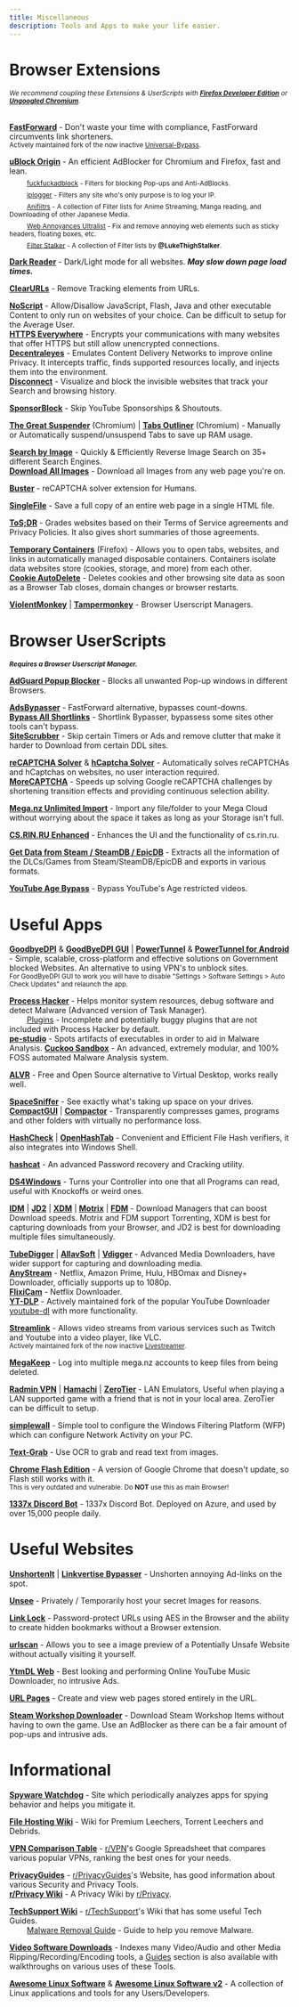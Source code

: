 ```yaml
---
title: Miscellaneous
description: Tools and Apps to make your life easier.
---
```


# Browser Extensions

<sub>*We recommend coupling these Extensions & UserScripts with [**Firefox Developer Edition**](https://www.mozilla.org/en-US/firefox/developer/) or [**Ungoogled Chromium**](https://github.com/Eloston/ungoogled-chromium).*</sub>  
&nbsp;  
  
[**FastForward**](https://github.com/FastForwardTeam/FastForward) - Don't waste your time with compliance, FastForward circumvents link shorteners.   
<sub>Actively maintained fork of the now inactive [Universal-Bypass](https://github.com/Sainan/Universal-Bypass).</sub>  

[**uBlock Origin**](https://github.com/gorhill/uBlock) - An efficient AdBlocker for Chromium and Firefox, fast and lean.  
&nbsp;&nbsp;&nbsp;&nbsp;&nbsp;&nbsp;&nbsp;&nbsp;<sub>[fuckfuckadblock](https://github.com/bogachenko/fuckfuckadblock) - Filters for blocking Pop-ups and Anti-AdBlocks.</sub>  
&nbsp;&nbsp;&nbsp;&nbsp;&nbsp;&nbsp;&nbsp;&nbsp;<sub>[iplogger](https://github.com/piperun/iploggerfilter) - Filters any site who's only purpose is to log your IP.</sub>  
&nbsp;&nbsp;&nbsp;&nbsp;&nbsp;&nbsp;&nbsp;&nbsp;<sub>[Anifiltrs](https://github.com/Karmesinrot/Anifiltrs) - A collection of Filter lists for Anime Streaming, Manga reading, and Downloading of other Japanese Media.</sub>  
&nbsp;&nbsp;&nbsp;&nbsp;&nbsp;&nbsp;&nbsp;&nbsp;<sub>[Web Annoyances Ultralist](https://github.com/yourduskquibbles/webannoyances) - Fix and remove annoying web elements such as sticky headers, floating boxes, etc.</sub>  
&nbsp;&nbsp;&nbsp;&nbsp;&nbsp;&nbsp;&nbsp;&nbsp;<sub>[Filter Stalker](https://rentry.co/FilterStalker) - A collection of Filter lists by **@LukeThighStalker**.</sub> 

[**Dark Reader**](https://github.com/darkreader/darkreader) - Dark/Light mode for all websites. **_May slow down page load times._**

[**ClearURLs**](https://github.com/ClearURLs/Addon) - Remove Tracking elements from URLs.

[**NoScript**](https://github.com/hackademix/noscript) - Allow/Disallow JavaScript, Flash, Java and other executable Content to only run on websites of your choice. Can be difficult to setup for the Average User.  
[**HTTPS Everywhere**](https://github.com/EFForg/https-everywhere) - Encrypts your communications with many websites that offer HTTPS but still allow unencrypted connections.  
[**Decentraleyes**](https://git.synz.io/Synzvato/decentraleyes) - Emulates Content Delivery Networks to improve online Privacy. It intercepts traffic, finds supported resources locally, and injects them into the environment.  
[**Disconnect**](https://github.com/disconnectme/disconnect) - Visualize and block the invisible websites that track your Search and browsing history.

[**SponsorBlock**](https://github.com/ajayyy/SponsorBlock) - Skip YouTube Sponsorships & Shoutouts.

[**The Great Suspender**](https://github.com/aciidic/thegreatsuspender-notrack) (Chromium) | [**Tabs Outliner**](https://chrome.google.com/webstore/detail/tabs-outliner/eggkanocgddhmamlbiijnphhppkpkmkl) (Chromium) - Manually or Automatically suspend/unsuspend Tabs to save up RAM usage.  

[**Search by Image**](https://github.com/dessant/search-by-image) - Quickly & Efficiently Reverse Image Search on 35+ different Search Engines.  
[**Download All Images**](https://github.com/belaviyo/save-images) - Download all Images from any web page you're on.

[**Buster**](https://github.com/dessant/buster) - reCAPTCHA solver extension for Humans.  

[**SingleFile**](https://github.com/gildas-lormeau/SingleFile) -  Save a full copy of an entire web page in a single HTML file.

[**ToS;DR**](https://github.com/tosdr/browser-extensions) - Grades websites based on their Terms of Service agreements and Privacy Policies. It also gives short summaries of those agreements.

[**Temporary Containers**](https://github.com/stoically/temporary-containers) (Firefox) - Allows you to open tabs, websites, and links in automatically managed disposable containers. Containers isolate data websites store (cookies, storage, and more) from each other.  
[**Cookie AutoDelete**](https://github.com/Cookie-AutoDelete/Cookie-AutoDelete) - Deletes cookies and other browsing site data as soon as a Browser Tab closes, domain changes or browser restarts.

[**ViolentMonkey**](https://github.com/violentmonkey/violentmonkey) | [**Tampermonkey**](https://www.tampermonkey.net/) - Browser Userscript Managers.  

# Browser UserScripts
<sub>**_Requires a Browser Userscript Manager._**</sub>

[**AdGuard Popup Blocker**](https://github.com/AdguardTeam/PopupBlocker) - Blocks all unwanted Pop-up windows in different Browsers.

[**AdsBypasser**](https://github.com/adsbypasser/adsbypasser) - FastForward alternative, bypasses count-downs.   
[**Bypass All Shortlinks**](https://greasyfork.org/en/scripts/431691-bypass-all-shortlinks) - Shortlink Bypasser, bypassess some sites other tools can't bypass.  
[**SiteScrubber**](https://github.com/PrimePlaya24/dl-site-scrubber) - Skip certain Timers or Ads and remove clutter that make it harder to Download from certain DDL sites.

[**reCAPTCHA Solver**](https://greasyfork.org/en/scripts/430593-recaptcha-solver-automatically-solves-recaptcha-in-browser) & [**hCaptcha Solver**](https://greasyfork.org/en/scripts/425854-hcaptcha-solver-automatically-solves-hcaptcha-in-browser) - Automatically solves reCAPTCHAs and hCaptchas on websites, no user interaction required.  
[**MoreCAPTCHA**](https://greasyfork.org/en/scripts/31088-morecaptcha) - Speeds up solving Google reCAPTCHA challenges by shortening transition effects and providing continuous selection ability.

[**Mega.nz Unlimited Import**](https://pastebin.com/raw/4AXkE1yE) - Import any file/folder to your Mega Cloud without worrying about the space it takes as long as your Storage isn't full.

[**CS.RIN.RU Enhanced**](https://github.com/SubZeroPL/cs-rin-ru-enhanced-mod) - Enhances the UI and the functionality of cs.rin.ru.

[**Get Data from Steam / SteamDB / EpicDB**](https://github.com/Sak32009/GetDLCInfoFromSteamDB/) - Extracts all the information of the DLCs/Games from Steam/SteamDB/EpicDB and exports in various formats.

[**YouTube Age Bypass**](https://github.com/zerodytrash/Simple-YouTube-Age-Restriction-Bypass/) - Bypass YouTube's Age restricted videos.

# Useful Apps

[**GoodbyeDPI**](https://github.com/ValdikSS/GoodbyeDPI) & [**GoodByeDPI GUI**](https://github.com/mguludag/GUI-for-GoodbyeDPI) | [**PowerTunnel**](https://github.com/krlvm/PowerTunnel) & [**PowerTunnel for Android**](https://github.com/krlvm/PowerTunnel-Android) - Simple, scalable, cross-platform and effective solutions on Government blocked Websites. An alternative to using VPN's to unblock sites.  
<sub>For GoodByeDPI GUI to work you will have to disable "Settings > Software Settings > Auto Check Updates" and relaunch the app.</sub>  

[**Process Hacker**](https://github.com/processhacker/processhacker) - Helps monitor system resources, debug software and detect Malware (Advanced version of Task Manager).  
&nbsp;&nbsp;&nbsp;&nbsp;&nbsp;&nbsp;&nbsp;&nbsp;[Plugins](https://github.com/processhacker/plugins-extra) - Incomplete and potentially buggy plugins that are not included with Process Hacker by default.  
[**pe-studio**](https://www.winitor.com/) - Spots artifacts of executables in order to aid in Malware Analysis.
[**Cuckoo Sandbox**](https://cuckoosandbox.org/) - An advanced, extremely modular, and 100% FOSS automated Malware Analysis system.

[**ALVR**](https://github.com/alvr-org/ALVR) - Free and Open Source alternative to Virtual Desktop, works really well.  

[**SpaceSniffer**](http://www.uderzo.it/main_products/space_sniffer/) - See exactly what's taking up space on your drives.  
[**CompactGUI**](https://github.com/ImminentFate/CompactGUI) | [**Compactor**](https://github.com/Freaky/Compactor) - Transparently compresses games, programs and other folders with virtually no performance loss. 

[**HashCheck**](https://github.com/idrassi/HashCheck) | [**OpenHashTab**](https://github.com/namazso/OpenHashTab) - Convenient and Efficient File Hash verifiers, it also integrates into Windows Shell.

[**hashcat**](https://github.com/hashcat/hashcat) - An advanced Password recovery and Cracking utility.

[**DS4Windows**](https://github.com/Ryochan7/DS4Windows) - Turns your Controller into one that all Programs can read, useful with Knockoffs or weird ones.

[**IDM**](https://www.internetdownloadmanager.com/) | [**JD2**](https://jdownloader.org/jdownloader2) | [**XDM**](https://github.com/subhra74/xdm) | [**Motrix**](https://github.com/agalwood/Motrix) | [**FDM**](https://www.freedownloadmanager.org/) - Download Managers that can boost Download speeds. Motrix and FDM support Torrenting, XDM is best for capturing downloads from your Browser, and JD2 is best for downloading multiple files simultaneously.  

[**TubeDigger**](https://www.tubedigger.com/index.html) | [**AllavSoft**](https://www.allavsoft.com/) | [**Vdigger**](https://www.getflv.net/) - Advanced Media Downloaders, have wider support for capturing and downloading media.  
[**AnyStream**](https://www.redfox.bz/anystream.html) - Netflix, Amazon Prime, Hulu, HBOmax and Disney+ Downloader, officially supports up to 1080p.  
[**FlixiCam**](https://www.flixicam.com/) - Netflix Downloader.  
[**YT-DLP**](https://github.com/yt-dlp/yt-dlp) - Actively maintained fork of the popular YouTube Downloader [youtube-dl](https://github.com/ytdl-org/youtube-dl) with more functionality.

[**Streamlink**](https://github.com/streamlink/streamlink) - Allows video streams from various services such as Twitch and Youtube into a video player, like VLC.  
<sub>Actively maintained fork of the now inactive [Livestreamer](https://github.com/chrippa/livestreamer).</sub>  

[**MegaKeep**](https://github.com/xCryptic/MegaKeep) - Log into multiple mega.nz accounts to keep files from being deleted.

[**Radmin VPN**](https://www.radmin-vpn.com/) | [**Hamachi**](https://www.vpn.net/) | [**ZeroTier**](https://github.com/zerotier/ZeroTierOne) - LAN Emulators, Useful when playing a LAN supported game with a friend that is not in your local area. ZeroTier can be difficult to setup.

[**simplewall**](https://www.henrypp.org/product/simplewall) - Simple tool to configure the Windows Filtering Platform (WFP) which can configure Network Activity on your PC.

[**Text-Grab**](https://github.com/TheJoeFin/Text-Grab) - Use OCR to grab and read text from images. 

[**Chrome Flash Edition**](https://github.com/chromeflashdevs/Chrome-Flash-Edition/releases) - A version of Google Chrome that doesn't update, so Flash still works with it.  
<sub>This is very outdated and vulnerable. Do **NOT** use this as main Browser!</sub>  

[**1337x Discord Bot**](https://github.com/brandongallagher1999/1337x-Bot) - 1337x Discord Bot. Deployed on Azure, and used by over 15,000 people daily.

# Useful Websites

[**UnshortenIt**](https://unshorten.it/) | [**Linkvertise Bypasser**](https://thebypasser.com/) - Unshorten annoying Ad-links on the spot.

[**Unsee**](https://unsee.cc/) - Privately / Temporarily host your secret Images for reasons.

[**Link Lock**](https://jstrieb.github.io/link-lock) - Password-protect URLs using AES in the Browser and the ability to create hidden bookmarks without a Browser extension.

[**urlscan**](https://urlscan.io/) - Allows you to see a image preview of a Potentially Unsafe Website without actually visiting it yourself.

[**YtmDL Web**](https://ytmdl.deepjyoti30.dev/) - Best looking and performing Online YouTube Music Downloader, no intrusive Ads.

[**URL Pages**](https://jstrieb.github.io/urlpages/) - Create and view web pages stored entirely in the URL.

[**Steam Workshop Downloader**](https://www.steamworkshopdownloader.io/) - Download Steam Workshop Items without having to own the game. Use an AdBlocker as there can be a fair amount of pop-ups and intrusive ads.

# Informational

[**Spyware Watchdog**](https://spyware.neocities.org/articles/) - Site which periodically analyzes apps for spying behavior and helps you mitigate it.

[**File Hosting Wiki**](https://filehostlist.miraheze.org/wiki/Main_Page) - Wiki for Premium Leechers, Torrent Leechers and Debrids.

[**VPN Comparison Table**](https://docs.google.com/spreadsheets/d/1ijfqfLrJWLUVBfJZ_YalVpstWsjw-JGzkvMd6u2jqEk/edit?usp=sharing) - [r/VPN](https://vpn.reddit.com)'s Google Spreadsheet that compares various popular VPNs, ranking the best ones for your needs.  

[**PrivacyGuides**](https://privacyguides.org/) - [r/PrivacyGuides](https://PrivacyGuides.reddit.com)'s Website, has good information about various Security and Privacy Tools.  
[**r/Privacy Wiki**](https://www.reddit.com/r/privacy/wiki/index) - A Privacy Wiki by [r/Privacy](https://privacy.reddit.com).

[**TechSupport Wiki**](https://rtech.support/) - [r/TechSupport](https://techsupport.reddit.com)'s Wiki that has some useful Tech Guides.  
&nbsp;&nbsp;&nbsp;&nbsp;&nbsp;&nbsp;&nbsp;&nbsp;[Malware Removal Guide](https://redd.it/33evdi) - Guide to help you remove Malware.

[**Video Software Downloads**](https://www.videohelp.com/software) - Indexes many Video/Audio and other Media Ripping/Recording/Encoding tools, a [Guides](https://www.videohelp.com/guides) section is also available with walkthroughs on various uses of these Tools.

[**Awesome Linux Software**](https://luong-komorebi.github.io/Awesome-Linux-Software) & [**Awesome Linux Software v2**](https://www.fossmint.com/awesome-linux-software) - A collection of Linux applications and tools for any Users/Developers.
